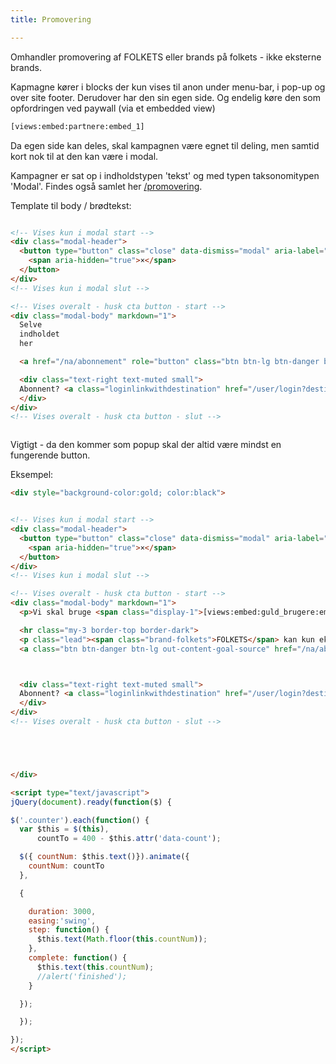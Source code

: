 ```yaml
---
title: Promovering

---
```


Omhandler promovering af FOLKETS eller brands på folkets - ikke eksterne brands.

Kapmagne kører i blocks der kun vises til anon under menu-bar, i pop-up og over site footer. Derudover har den sin egen side. Og endelig køre den som opfordringen ved paywall (via et embedded view)

```html
[views:embed:partnere:embed_1]
```

Da egen side kan deles, skal  kampagnen være egnet til deling, men samtid kort nok til at den  kan være i modal.

Kampagner er sat op i indholdstypen 'tekst' og med typen taksonomitypen 'Modal'. Findes også samlet her [/promovering](https://www.folkets.dk/promovering).

Template til body / brødtekst:

```html

<!-- Vises kun i modal start -->
<div class="modal-header">
  <button type="button" class="close" data-dismiss="modal" aria-label="Close">
    <span aria-hidden="true">×</span>
  </button>
</div>
<!-- Vises kun i modal slut -->

<!-- Vises overalt - husk cta button - start -->
<div class="modal-body" markdown="1">
  Selve
  indholdet
  her

  <a href="/na/abonnement" role="button" class="btn btn-lg btn-danger btn-block">Se fordele</a>

  <div class="text-right text-muted small">
  Abonnent? <a class="loginlinkwithdestination" href="/user/login?destination=/node/3595">Log på og slip for besked</a>
  </div>
</div>
<!-- Vises overalt - husk cta button - slut -->



```

Vigtigt - da den kommer som popup skal der altid være mindst en fungerende button.

Eksempel:

```html
<div style="background-color:gold; color:black">


<!-- Vises kun i modal start -->
<div class="modal-header">
  <button type="button" class="close" data-dismiss="modal" aria-label="Close">
    <span aria-hidden="true">×</span>
  </button>
</div>
<!-- Vises kun i modal slut -->

<!-- Vises overalt - husk cta button - start -->
<div class="modal-body" markdown="1">
  <p>Vi skal bruge <span class="display-1">[views:embed:guld_brugere:embed_4]</span> betalende brugere mere for at "breake even" - vil du være en af dem?</p>

  <hr class="my-3 border-top border-dark">
  <p class="lead"><span class="brand-folkets">FOLKETS</span> kan kun eksistere i kraft af direkte opbakning fra brugerne</p>
  <a class="btn btn-danger btn-lg out-content-goal-source" href="/na/abonnement" role="button">Se hvordan DU hjælper</a>



  <div class="text-right text-muted small">
  Abonnent? <a class="loginlinkwithdestination" href="/user/login?destination=/node/3595">Log på og slip for besked</a>
  </div>
</div>
<!-- Vises overalt - husk cta button - slut -->





</div>

<script type="text/javascript">
jQuery(document).ready(function($) {

$('.counter').each(function() {
  var $this = $(this),
      countTo = 400 - $this.attr('data-count');

  $({ countNum: $this.text()}).animate({
    countNum: countTo
  },

  {

    duration: 3000,
    easing:'swing',
    step: function() {
      $this.text(Math.floor(this.countNum));
    },
    complete: function() {
      $this.text(this.countNum);
      //alert('finished');
    }

  });  

  });

});
</script>


```
